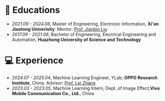 # 📖 Educations

- *2021.09 - 2024.06*, Master of Engineering, Electronic Information, **Xi'an Jiaotong Univerisity**. Mentor: [Prof. Jianbin Liu](https://scholar.google.com/citations?user=DXAlCl0AAAAJ&hl=en)  
- *2017.09 - 2021.06*, Bachelor of Engineering, Electrical Engineering and Automation, **Huazhong University of Science and Technology** 

# 💻 Experience

- *2024.07 - 2025.04*, Machine Learning Engineer, YLab, **OPPO Research Institute**, China. Advisor: [Prof. Lei Zhang](https://www4.comp.polyu.edu.hk/~cslzhang/)
- *2023.03 - 2023.05*, Machine Learning Intern, Dept. of Image Effect,**Vivo Mobile Communication Co., Ltd.**, China
